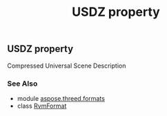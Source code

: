﻿---
title: USDZ property
second_title: Aspose.3D for Python via .NET API References
description: 
type: docs
weight: 490
url: /python-net/aspose.threed.formats/rvmformat/usdz/
is_root: false
---

## USDZ property


Compressed Universal Scene Description

### See Also
* module [aspose.threed.formats](../../)
* class [RvmFormat](/3d/python-net/aspose.threed.formats/rvmformat)

